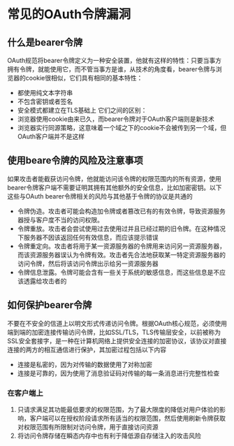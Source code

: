 # 常见的OAuth令牌漏洞

## 什么是bearer令牌
OAuth规范将bearer令牌定义为一种安全装置，他就有这样的特性：只要当事方拥有令牌，就能使用它，而不管当事方是谁，从技术的角度看，bearer令牌与浏览器的cookie很相似，它们具有相同的基本特性：
- 都使用纯文本字符串
- 不包含密钥或者签名
- 安全模式都建立在TLS基础上
它们之间的区别：
- 浏览器使用cookie由来已久，而bearer令牌对于OAuth客户端则是新技术
- 浏览器实行同源策略，这意味着一个域之下的cookie不会被传到另一个域，但OAuth客户端并不是这样

## 使用beare令牌的风险及注意事项
如果攻击者能截获访问令牌，他就能访问该令牌的权限范围内的所有资源，使用bearer令牌客户端不需要证明其拥有其他额外的安全信息，比如加密密钥。以下这些与OAuth bearer令牌相关的风险与其他基于令牌的协议是共通的
- 令牌伪造。攻击者可能会构造加令牌或者篡改已有的有效令牌，导致资源服务器授与客户度不当的访问权限。
- 令牌重放。攻击者会尝试使用过去使用过并且已经过期的旧令牌。在这种情况下服务器不因该返回任何有效信息，而应该提示错误
- 令牌重定向。攻击者将用于某一资源服务器的令牌用来访问另一资源服务器，而该资源服务器误认为令牌有效。攻击者先合法地获取某一特定资源服务器的访问令牌，然后将该访问令牌出示给另一资源服务器
- 令牌信息泄露。令牌可能会含有一些关于系统的敏感信息，而这些信息是不应该透露给攻击者的

## 如何保护bearer令牌
不要在不安全的信道上以明文形式传递访问令牌。根据OAuth核心规范，必须使用端到端的加密连接传输访问令牌，比如SSL/TLS，TLS传输层安全，以前被称为SSL安全套接字，是一种在计算机网络上提供安全连接的加密协议，该协议对直接连接的两方的相互通信进行保护，其加密过程包括以下内容
- 连接是私密的，因为对传输的数据使用了对称加密
- 连接是可靠的，因为使用了消息验证码对传输的每一条消息进行完整性检查

### 在客户端上
1. 只请求满足其功能最低要求的权限范围，为了最大限度的降低对用户体验的影响，客户端可以在授权阶段请求所有适当的权限范围，然后使用刷新令牌获取对权限范围有所限制对访问令牌，用于直接访问资源
2. 将访问令牌存储在瞬态内存中也有利于降低源自存储注入的攻击风险